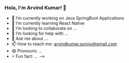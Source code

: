 ### Hola, I'm Arvind Kumar! 👋

- 🔭 I’m currently working on Java SpringBoot Applications
- 🌱 I’m currently learning React Native
- 👯 I’m looking to collaborate on ...
- 🤔 I’m looking for help with ...
- 💬 Ask me about ...
- 📫 How to reach me: arvindkumar.suroju@gmail.com
- 😄 Pronouns: ...
- ⚡ Fun fact: ...
-->
